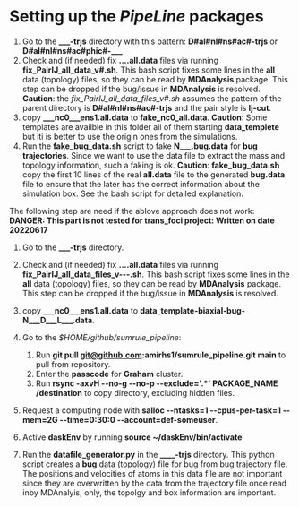 # Setting up the *PipeLine* packages

1. Go to the **___-trjs** directory with this pattern: **D#al#nl#ns#ac#-trjs** or **D#al#nl#ns#ac#phic#-___**
2. Check and (if needed) fix **....all.data** files via running **fix_PairIJ_all_data_v#.sh**. This bash script fixes some lines in the **all** data (topology) files, so they can be read by **MDAnalysis** package. This step can be dropped if the bug/issue in **MDAnalysis** is resolved.
**Caution**: the *fix_PairIJ_all_data_files_v#.sh* assumes the pattern of the parent directory is **D#al#nl#ns#ac#-trjs** and the pair style is **lj-cut**.
3. copy **___nc0___ens1.all.data** to **fake_nc0_all.data**. 
**Caution**: Some templates are availble in this folder all of them starting **data_templete** but iti is better to use the origin ones from the simulations.
4. Run the **fake_bug_data.sh** script to fake **N___.bug.data** for **bug trajectories**. Since we want to use the data file to extract the mass and topology information, such a faking is ok.
**Caution**: **fake_bug_data.sh** copy the first 10 lines of the real **all.data** file to the generated **bug.data** file to ensure that the later has the correct information about the simulation box. See the bash script for detailed explanation.

The following step are need if the ablove approach does not work:
**DANGER: This part is not tested for trans_foci project: Written on date 20220617**

1. Go to the **___-trjs** directory.
2. Check and (if needed) fix **....all.data** files via running **fix_PairIJ_all_data_files_v---.sh**. This bash script fixes some lines in the **all** data (topology) files, so they can be read by **MDAnalysis** package. This step can be dropped if the bug/issue in **MDAnalysis** is resolved.
3. copy **___nc0___ens1.all.data** to **data_template-biaxial-bug-N___D___L___.data**.
4. Go to the *$HOME/github/sumrule_pipeline*:
    1. Run **git pull git@github.com:amirhs1/sumrule_pipeline.git main** to pull from repository.
    2. Enter the **passcode** for **Graham** cluster.
    3. Run **rsync -axvH --no-g --no-p --exclude='.*' PACKAGE_NAME /destination** to copy directory, excluding hidden files.

5. Request a computing node with **salloc --ntasks=1 --cpus-per-task=1 --mem=2G --time=0:30:0 --account=def-someuser**.
6. Active **daskEnv** by running **source ~/daskEnv/bin/activate**
7. Run the **datafile_generator.py** in the **____-trjs** directory. This python script creates a **bug** data (topology) file for bug from bug trajectory file. The positions and velocities of atoms in this data file are not important since they are overwritten by the data from the trajectory file once read inby MDAnalyis; only, the topolgy and box information are important.
